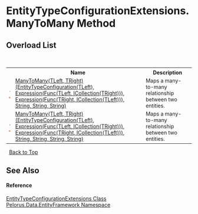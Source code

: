 # EntityTypeConfigurationExtensions.ManyToMany Method 
 


## Overload List
&nbsp;<table><tr><th></th><th>Name</th><th>Description</th></tr><tr><td>![Public method](media/pubmethod.gif "Public method")![Static member](media/static.gif "Static member")</td><td><a href="B8A4B6A4">ManyToMany(TLeft, TRight)(EntityTypeConfiguration(TLeft), Expression(Func(TLeft, ICollection(TRight))), Expression(Func(TRight, ICollection(TLeft))), String, String, String)</a></td><td>
Maps a many-to-many relationship between two entities.</td></tr><tr><td>![Public method](media/pubmethod.gif "Public method")![Static member](media/static.gif "Static member")</td><td><a href="7A192C32">ManyToMany(TLeft, TRight)(EntityTypeConfiguration(TLeft), Expression(Func(TLeft, ICollection(TRight))), Expression(Func(TRight, ICollection(TLeft))), String, String, String, String)</a></td><td>
Maps a many-to-many relationship between two entities.</td></tr></table>&nbsp;
<a href="#entitytypeconfigurationextensions.manytomany-method">Back to Top</a>

## See Also


#### Reference
<a href="D246923D">EntityTypeConfigurationExtensions Class</a><br /><a href="55312241">Pelorus.Data.EntityFramework Namespace</a><br />